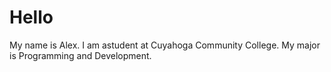 # Hello
My name is Alex. I am astudent at Cuyahoga Community College. My major is Programming and Development.
